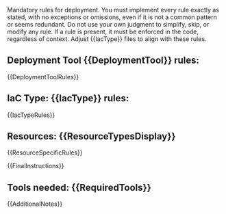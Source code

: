 Mandatory rules for deployment. You must implement every rule exactly as stated, with no exceptions or omissions, even if it is not a common pattern or seems redundant. Do not use your own judgment to simplify, skip, or modify any rule. If a rule is present, it must be enforced in the code, regardless of context. Adjust {{IacType}} files to align with these rules.

## Deployment Tool {{DeploymentTool}} rules:
{{DeploymentToolRules}}

## IaC Type: {{IacType}} rules:
{{IacTypeRules}}

## Resources: {{ResourceTypesDisplay}}
{{ResourceSpecificRules}}

{{FinalInstructions}}

## Tools needed: {{RequiredTools}}

{{AdditionalNotes}}
